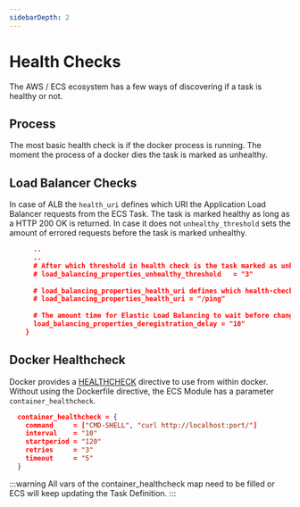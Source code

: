 ```yaml
---
sidebarDepth: 2
---
```


# Health Checks

The AWS / ECS ecosystem has a few ways of discovering if a task is healthy or not.

## Process

The most basic health check is if the docker process is running. The moment the process of a docker dies the task is marked as unhealthy.

## Load Balancer Checks

In case of ALB the `health_uri` defines which URI the Application Load Balancer requests from the ECS Task. The task is marked healthy as long as a HTTP 200 OK is returned. In case it does not `unhealthy_threshold` sets the amount of errored requests before the task is marked unhealthy.

```json
      .. 
      .. 
      # After which threshold in health check is the task marked as unhealthy, defaults to 3
      # load_balancing_properties_unhealthy_threshold   = "3"
  
      # load_balancing_properties_health_uri defines which health-check uri the target group needs to check on for health_check, defaults to /ping
      # load_balancing_properties_health_uri = "/ping"
  
      # The amount time for Elastic Load Balancing to wait before changing the state of a deregistering target from draining to unused. The range is 0-3600 seconds.
      load_balancing_properties_deregistration_delay = "10"
    }
```


## Docker Healthcheck

Docker provides a [HEALTHCHECK](https://docs.docker.com/engine/reference/builder/#healthcheck) directive to use from within docker. Without using the Dockerfile directive, the ECS Module has a parameter `container_healthcheck`.

```json
  container_healthcheck = {
    command     = ["CMD-SHELL", "curl http://localhost:port/"]
    interval    = "10"
    startperiod = "120"
    retries     = "3"
    timeout     = "5"
  }
```
:::warning
All vars of the container_healthcheck map need to be filled or ECS will keep updating the Task Definition.
:::
